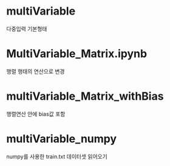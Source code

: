 # multiVariable
  다중입력 기본형태

# MultiVariable_Matrix.ipynb
  행렬 행태의 연산으로 변경
  
# multiVariable_Matrix_withBias
  행렬연산 안에 bias값 포함

# multiVariable_numpy
  numpy를 사용한 train.txt 데이터셋 읽어오기
